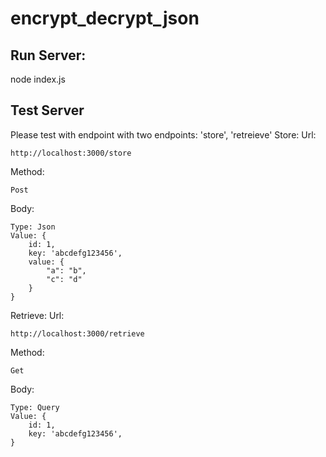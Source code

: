 # encrypt_decrypt_json
## Run Server:
node index.js

## Test Server
Please test with endpoint with two endpoints: 'store', 'retreieve'
Store:
Url:
```
http://localhost:3000/store
```
Method:
```
Post
```

Body:
```
Type: Json
Value: {
    id: 1,
    key: 'abcdefg123456',
    value: {
        "a": "b",
        "c": "d"
    }
}
```

Retrieve:
Url:
```
http://localhost:3000/retrieve
```
Method:
```
Get
```

Body:
```
Type: Query
Value: {
    id: 1,
    key: 'abcdefg123456',
}
```
